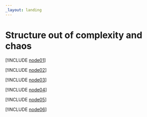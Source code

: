 ```yaml
---
_layout: landing
---
```


# Structure out of complexity and chaos


<div id="main-page-sections-container">
   <div>

[!INCLUDE [node01](index/node01.md)]

   </div>
   <div>

[!INCLUDE [node02](index/node02.md)]

   </div>
   <div>

[!INCLUDE [node03](index/node03.md)]

   </div>
   <div>

[!INCLUDE [node04](index/node04.md)]

   </div>
   <div>

[!INCLUDE [node05](index/node05.md)]

   </div>
   <div>

[!INCLUDE [node06](index/node06.md)]

   </div>
</div>